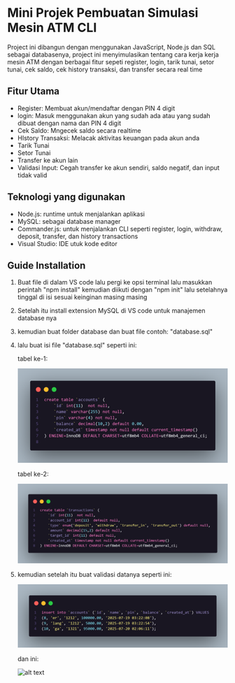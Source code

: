 # Mini Projek Pembuatan Simulasi Mesin ATM CLI

Project ini dibangun dengan menggunakan JavaScript, Node.js dan SQL sebagai databasenya, project ini menyimulasikan tentang cara kerja kerja mesin ATM dengan berbagai fitur sepeti register, login, tarik tunai, setor tunai, cek saldo, cek history transaksi, dan transfer secara real time

## Fitur Utama
- Register: Membuat akun/mendaftar dengan PIN 4 digit
- login: Masuk menggunakan akun yang sudah ada atau yang sudah dibuat dengan nama dan PIN 4 digit
- Cek Saldo: Mngecek saldo secara realtime
- HIstory Transaksi: Melacak aktivitas keuangan pada akun anda
- Tarik Tunai
- Setor Tunai
- Transfer ke akun lain
- Validasi Input: Cegah transfer ke akun sendiri, saldo negatif, dan input tidak valid

## Teknologi yang digunakan
- Node.js: runtime untuk menjalankan aplikasi
- MySQL: sebagai database manager
- Commander.js: untuk menjalankan CLI seperti register, login, withdraw, deposit, transfer, dan history transactions
- Visual Studio: IDE utuk kode editor

## Guide Installation
1. Buat file di dalam VS code lalu pergi ke opsi terminal lalu masukkan perintah "npm install" kemudian diikuti dengan "npm init" lalu setelahnya tinggal di isi sesuai keinginan masing masing
2. Setelah itu install extension MySQL di VS code untuk manajemen database nya
3. kemudian buat folder database dan buat file contoh: "database.sql"
4. lalu buat isi file "database.sql" seperti ini:

   tabel ke-1:
   
   ![alt text](https://github.com/Crystalline-X/Simulasi-mesin-atm-dengan-JavaScript-SQL/blob/main/assets/tbl1.png?raw=true)

   tabel ke-2:
   
   ![alt text](https://github.com/Crystalline-X/Simulasi-mesin-atm-dengan-JavaScript-SQL/blob/main/assets/tbl2.png?raw=true)

5. kemudian setelah itu buat validasi datanya seperti ini:
   
   ![alt text](https://github.com/Crystalline-X/Simulasi-mesin-atm-dengan-JavaScript-SQL/blob/main/assets/isi1.png?raw=true)

   dan ini:

   ![alt text](?raw=true)

